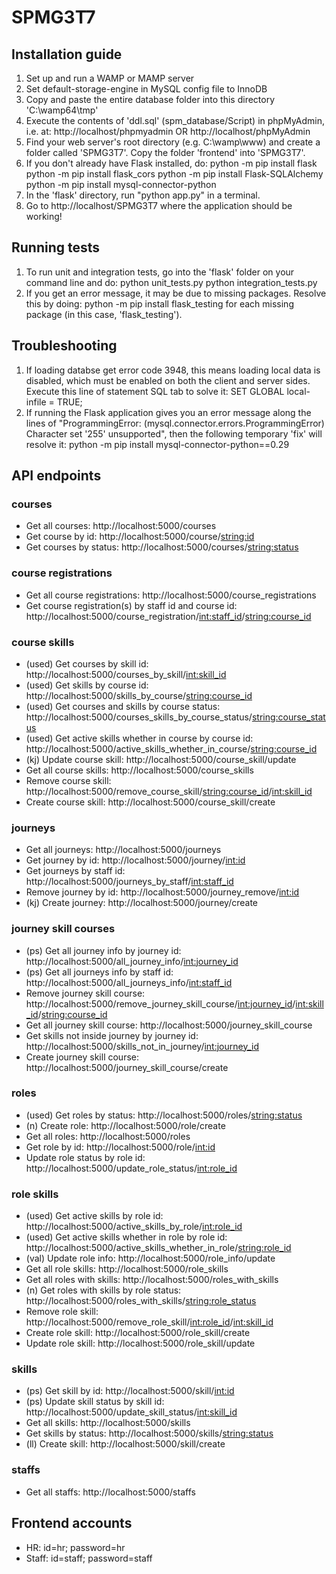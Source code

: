 # SPMG3T7

## Installation guide
1. Set up and run a WAMP or MAMP server
2. Set default-storage-engine in MySQL config file to InnoDB
3. Copy and paste the entire database folder into this directory 'C:\wamp64\tmp'
4. Execute the contents of 'ddl.sql' (spm_database/Script) in phpMyAdmin, i.e. at:
      http://localhost/phpmyadmin  OR
	   http://localhost/phpMyAdmin
5. Find your web server's root directory (e.g. C:\wamp\www) and create a folder called 'SPMG3T7'. Copy the folder 'frontend' into 'SPMG3T7'.
6. If you don't already have Flask installed, do:
	   python -m pip install flask
	   python -m pip install flask_cors
	   python -m pip install Flask-SQLAlchemy
	   python -m pip install mysql-connector-python
7. In the 'flask' directory, run "python app.py" in a terminal.
8. Go to http://localhost/SPMG3T7 where the application should be working!

## Running tests
1. To run unit and integration tests, go into the 'flask' folder on your command line and do:
      python unit_tests.py
      python integration_tests.py
2. If you get an error message, it may be due to missing packages. Resolve this by doing: 
      python -m pip install flask_testing 
      for each missing package (in this case, 'flask_testing').

## Troubleshooting
1. If loading databse get error code 3948, this means loading local data is disabled, which must be enabled on both the client and server sides.
      Execute this line of statement SQL tab to solve it: 
      SET GLOBAL local-infile = TRUE;
2. If running the Flask application gives you an error message along the lines of "ProgrammingError: (mysql.connector.errors.ProgrammingError) Character set '255' unsupported", then the following temporary 'fix' will resolve it:
      python -m pip install mysql-connector-python==0.29

## API endpoints
### courses
- Get all courses: http://localhost:5000/courses
- Get course by id: http://localhost:5000/course/<string:id>
- Get courses by status: http://localhost:5000/courses/<string:status>

### course registrations
- Get all course registrations: http://localhost:5000/course_registrations
- Get course registration(s) by staff id and course id: http://localhost:5000/course_registration/<int:staff_id>/<string:course_id>

### course skills
- (used) Get courses by skill id: http://localhost:5000/courses_by_skill/<int:skill_id>
- (used) Get skills by course id: http://localhost:5000/skills_by_course/<string:course_id>
- (used) Get courses and skills by course status: http://localhost:5000/courses_skills_by_course_status/<string:course_status>
- (used) Get active skills whether in course by course id: http://localhost:5000/active_skills_whether_in_course/<string:course_id>
- (kj) Update course skill: http://localhost:5000/course_skill/update
- Get all course skills: http://localhost:5000/course_skills
- Remove course skill: http://localhost:5000/remove_course_skill/<string:course_id>/<int:skill_id>
- Create course skill: http://localhost:5000/course_skill/create

### journeys
- Get all journeys: http://localhost:5000/journeys
- Get journey by id: http://localhost:5000/journey/<int:id>
- Get journeys by staff id: http://localhost:5000/journeys_by_staff/<int:staff_id>
- Remove journey by id: http://localhost:5000/journey_remove/<int:id>
- (kj) Create journey: http://localhost:5000/journey/create

### journey skill courses
- (ps) Get all journey info by journey id: http://localhost:5000/all_journey_info/<int:journey_id>
- (ps) Get all journeys info by staff id: http://localhost:5000/all_journeys_info/<int:staff_id>
- Remove journey skill course: http://localhost:5000/remove_journey_skill_course/<int:journey_id>/<int:skill_id>/<string:course_id>
- Get all journey skill course: http://localhost:5000/journey_skill_course
- Get skills not inside journey by journey id: http://localhost:5000/skills_not_in_journey/<int:journey_id>
- Create journey skill course: http://localhost:5000/journey_skill_course/create

### roles
- (used) Get roles by status: http://localhost:5000/roles/<string:status>
- (n) Create role: http://localhost:5000/role/create
- Get all roles: http://localhost:5000/roles
- Get role by id: http://localhost:5000/role/<int:id>
- Update role status by role id: http://localhost:5000/update_role_status/<int:role_id>

### role skills
- (used) Get active skills by role id: http://localhost:5000/active_skills_by_role/<int:role_id>
- (used) Get active skills whether in role by role id: http://localhost:5000/active_skills_whether_in_role/<string:role_id>
- (val) Update role info: http://localhost:5000/role_info/update
- Get all role skills: http://localhost:5000/role_skills
- Get all roles with skills: http://localhost:5000/roles_with_skills
- (n) Get roles with skills by role status: http://localhost:5000/roles_with_skills/<string:role_status>
- Remove role skill: http://localhost:5000/remove_role_skill/<int:role_id>/<int:skill_id>
- Create role skill: http://localhost:5000/role_skill/create
- Update role skill: http://localhost:5000/role_skill/update

### skills
- (ps) Get skill by id: http://localhost:5000/skill/<int:id>
- (ps) Update skill status by skill id: http://localhost:5000/update_skill_status/<int:skill_id>
- Get all skills: http://localhost:5000/skills
- Get skills by status: http://localhost:5000/skills/<string:status>
- (ll) Create skill: http://localhost:5000/skill/create

### staffs
- Get all staffs: http://localhost:5000/staffs

## Frontend accounts
- HR: id=hr; password=hr
- Staff: id=staff; password=staff

